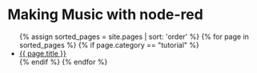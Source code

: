 # Making Music with node-red

<ul>
{% assign sorted_pages = site.pages | sort: 'order' %}
    {% for page in sorted_pages %}
      {% if page.category == "tutorial" %}
	          <li><a href="{{ page.url }}">{{ page.title }} </a></li>
		  {% endif %}
    {% endfor %}
</ul>